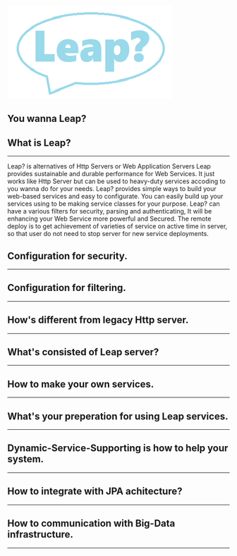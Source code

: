 
![leap-logo](./leap.png)

## You wanna Leap?

## What is Leap?
---
Leap? is alternatives of Http Servers or Web Application Servers
Leap provides sustainable and durable performance for Web Services.
It just works like Http Server but can be used to heavy-duty services accoding to you wanna do for your needs.
Leap? provides simple ways to build your web-based services and easy to configurate.
You can easily build up your services using to be making service classes for your purpose.
Leap? can have a various filters for security, parsing and authenticating, It will be enhancing your Web Service more powerful and Secured.
The remote deploy is to get achievement of varieties of service on active time in server, so that user do not need to stop server for new service deployments.


## Configuration for security.
---

## Configuration for filtering.
---

## How's different from legacy Http server.
---

## What's consisted of Leap server?
---

## How to make your own services.
---

## What's your preperation for using Leap services.
---

## Dynamic-Service-Supporting is how to help your system.
---

## How to integrate with JPA achitecture?
---

## How to communication with Big-Data infrastructure.
---


